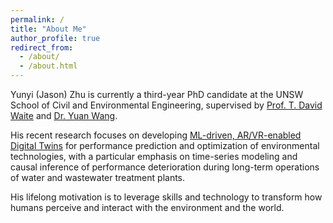 ```yaml
---
permalink: /
title: "About Me"
author_profile: true
redirect_from: 
  - /about/
  - /about.html
---
```



Yunyi (Jason) Zhu is currently a third-year PhD candidate at the UNSW School of Civil and Environmental Engineering, supervised by [Prof. T. David Waite](https://www.unsw.edu.au/staff/david-waite) and [Dr. Yuan Wang](https://www.unsw.edu.au/staff/yuan-wang).

His recent research focuses on developing [ML-driven, AR/VR-enabled Digital Twins](https://trityenviro.com/bd/the-cutting-edge-technology-behind-smart-water-treatment-systems) for performance prediction and optimization of environmental technologies, with a particular emphasis on time-series modeling and causal inference of performance deterioration during long-term operations of water and wastewater treatment plants.

His lifelong motivation is to leverage skills and technology to transform how humans perceive and interact with the environment and the world.

